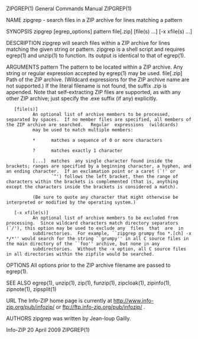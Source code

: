 ZIPGREP(1)                                                                                General Commands Manual                                                                                ZIPGREP(1)

NAME
       zipgrep - search files in a ZIP archive for lines matching a pattern

SYNOPSIS
       zipgrep [egrep_options] pattern file[.zip] [file(s) ...]  [-x xfile(s) ...]

DESCRIPTION
       zipgrep  will  search files within a ZIP archive for lines matching the given string or pattern.  zipgrep is a shell script and requires egrep(1) and unzip(1) to function.  Its output is identical
       to that of egrep(1).

ARGUMENTS
       pattern
              The pattern to be located within a ZIP archive.  Any string or regular expression accepted by egrep(1) may be used.  file[.zip] Path of the ZIP archive.  (Wildcard expressions for  the  ZIP
              archive  name are not supported.)  If the literal filename is not found, the suffix .zip is appended.  Note that self-extracting ZIP files are supported, as with any other ZIP archive; just
              specify the .exe suffix (if any) explicitly.

       [file(s)]
              An optional list of archive members to be processed, separated by spaces.  If no member files are specified, all members of the ZIP archive are searched.   Regular  expressions  (wildcards)
              may be used to match multiple members:

              *      matches a sequence of 0 or more characters

              ?      matches exactly 1 character

              [...]  matches  any single character found inside the brackets; ranges are specified by a beginning character, a hyphen, and an ending character.  If an exclamation point or a caret (`!' or
                     `^') follows the left bracket, then the range of characters within the brackets is complemented (that is, anything except the characters inside the brackets is considered a match).

              (Be sure to quote any character that might otherwise be interpreted or modified by the operating system.)

       [-x xfile(s)]
              An optional list of archive members to be excluded from processing.  Since wildcard characters match directory separators (`/'), this option may be used to exclude any  files  that  are  in
              subdirectories.  For example, ``zipgrep grumpy foo *.[ch] -x */*'' would search for the string ``grumpy'' in all C source files in the main directory of the ``foo'' archive, but none in any
              subdirectories.  Without the -x option, all C source files in all directories within the zipfile would be searched.

OPTIONS
       All options prior to the ZIP archive filename are passed to egrep(1).

SEE ALSO
       egrep(1), unzip(1), zip(1), funzip(1), zipcloak(1), zipinfo(1), zipnote(1), zipsplit(1)

URL
       The Info-ZIP home page is currently at
       http://www.info-zip.org/pub/infozip/
       or
       ftp://ftp.info-zip.org/pub/infozip/ .

AUTHORS
       zipgrep was written by Jean-loup Gailly.

Info-ZIP                                                                                       20 April 2009                                                                                     ZIPGREP(1)
